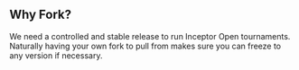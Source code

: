 ## Why Fork?
We need a controlled and stable release to run Inceptor Open tournaments. Naturally having your own fork to pull from makes sure you can freeze to any version if necessary.
